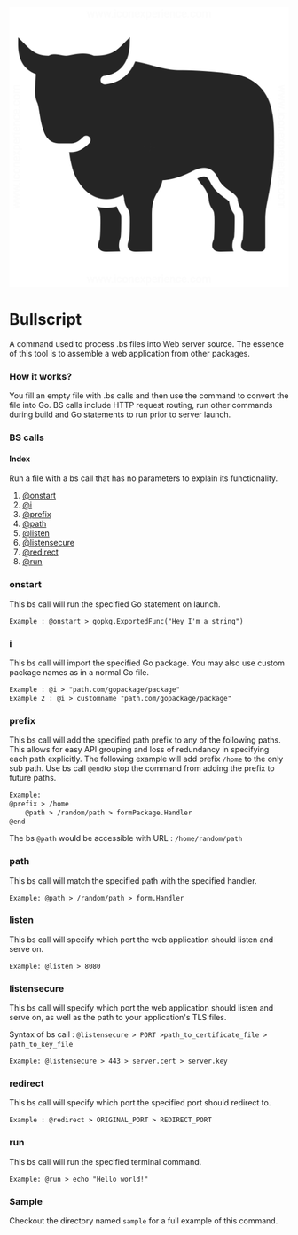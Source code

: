 ![enter image description here](https://github.com/cheikhshift/bullscript/raw/master/bull.png)
# Bullscript
A command used to process .bs files into Web server source. The essence of this tool is to assemble a web application from other packages.

### How it works?
You fill an empty file with .bs calls and then use the command to convert the file into Go.
BS calls include HTTP request routing, run other commands during build and Go statements to run prior to server launch.

### BS calls

#### Index
Run a file with a bs call that has no parameters to explain its functionality.

1. [@onstart](#onstart)
2. [@i](#i)
3. [@prefix](#prefix)
4. [@path](#path)
5. [@listen](#listen)
6. [@listensecure](#listensecure)
7. [@redirect](#redirect)
8. [@run](#run)


### onstart
This bs call will run the specified Go statement on launch.
		
	Example : @onstart > gopkg.ExportedFunc("Hey I'm a string")

### i
This bs call will import the specified Go package. You may also use custom package names as in a  normal Go file.

	Example : @i > "path.com/gopackage/package"
	Example 2 : @i > customname "path.com/gopackage/package"

### prefix
This bs call will add the specified path prefix to any of the following paths. This allows for easy API grouping and loss of redundancy in specifying each path explicitly. The following example will add prefix `/home` to the only sub path. Use bs call `@end`to stop the command from adding the prefix to future paths. 

	Example: 
	@prefix > /home
		@path > /random/path > formPackage.Handler
	@end

The bs `@path` would be accessible with URL : `/home/random/path`

### path
This bs call will match the specified path with the specified handler.

	Example: @path > /random/path > form.Handler 

### listen
This bs call will specify which port the web application should listen and serve on.

	Example: @listen > 8080
### listensecure
This bs call will specify which port the web application should listen and serve on, as well as the path to your application's TLS files.

Syntax of bs call : `@listensecure > PORT >path_to_certificate_file > path_to_key_file`

	Example: @listensecure > 443 > server.cert > server.key

### redirect
This bs call will specify which port the specified port should redirect to.

	Example : @redirect > ORIGINAL_PORT > REDIRECT_PORT

### run
This bs call will run the specified terminal command.

	Example: @run > echo "Hello world!"

### Sample
Checkout the directory named `sample` for a full example of this command.

